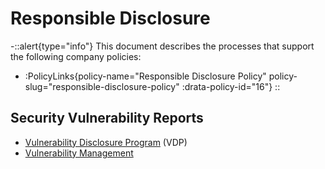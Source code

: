 # Responsible Disclosure

-::alert{type="info"}
This document describes the processes that support the following company policies:
- :PolicyLinks{policy-name="Responsible Disclosure Policy" policy-slug="responsible-disclosure-policy" :drata-policy-id="16"}
::


## Security Vulnerability Reports

- [Vulnerability Disclosure Program](https://github.com/narrative-io/narrative-security/blob/main/security.txt) (VDP)
- [Vulnerability Management](/playbooks/vulnerabilty-management)